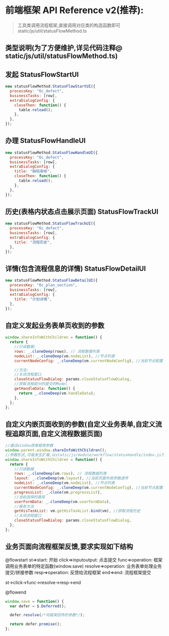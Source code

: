 # 前端框架 API Reference v2(推荐):

> 工具类调用流程框架,直接调用对应类的构造函数即可 static/js/util/statusFlowMethod.ts

## 类型说明(为了方便维护,详见代码注释@ static/js/util/statusFlowMethod.ts)

## 发起 StatusFlowStartUI

```javascript
new statusFlowMethod.StatusFlowStartUI({
  processKey: "6c_defect",
  businessTasks: [row],
  extraDialogConfig: {
    closeThen: function() {
      table.reload();
    },
  },
});
```

## 办理 StatusFlowHandleUI

```javascript
new statusFlowMethod.StatusFlowHandleUI({
  processKey: "6c_defect",
  businessTasks: [row],
  extraDialogConfig: {
    title: "缺陷审核",
    closeThen: function() {
      table.reload();
    },
  },
});
```

## 历史(表格内状态点击展示页面) StatusFlowTrackUI

```javascript
new statusFlowMethod.StatusFlowTrackUI({
  processKey: "6c_defect",
  businessTasks: [row],
  extraDialogConfig: {
    title: "流程历史",
  },
});
```

## 详情(包含流程信息的详情) StatusFlowDetailUI

```javascript
new statusFlowMethod.StatusFlowDetailUI({
  processKey: "6c_plan_section",
  businessTasks: [row],
  extraDialogConfig: {
    title: "计划详情",
  },
});
```

## 自定义发起业务表单页收到的参数

```javascript
window.shareInfoWithChildren = function() {
  return {
    //只读数据:
    rows: _.cloneDeep(rows), // 流程数据列表
    nodeList: _.cloneDeep(vm.nodeList), //节点列表
    currentNodeConfig: _.cloneDeep(vm.currentNodeConfig), //当前节点配置

    //方法:
    //关闭流程窗口
    closeStatusFlowDialog: params.closeStatusFlowDialog,
    //获取流程部分的提交的Model
    getHandleData: function() {
      return _.cloneDeep(vm.handleData);
    },
  };
};
```

## 自定义内嵌页面收到的参数(自定义业务表单,自定义流程追踪页面,自定义流程数据页面)

```javascript
//通过window获取框架参数
window.parent.window.shareInfoWithChildren();
//参数形式,可能发生扩展,以static/js/module/workflow/statusHandle/index.js为准
window.shareInfoWithChildren = function() {
  return {
    //只读数据
    rows: _.cloneDeep(vm.rows), // 流程数据列表
    layout: _.cloneDeep(vm.layout), //当前页面布局参数透传
    nodeList: _.cloneDeep(vm.nodeList), //节点列表
    currentNodeConfig: _.cloneDeep(vm.currentNodeConfig), //当前节点配置
    progressList: _.clone(vm.progressList),
    //当前选择的路径
    userFormData: _.cloneDeep(vm.userFormData),
    //服务方法
    getHisTaskList: vm.getHisTaskList.bind(vm), //获取流程历史
    //关闭流程窗口
    closeStatusFlowDialog: params.closeStatusFlowDialog,
  };
};
```

## 业务页面向流程框架反馈,要求实现如下结构

@flowstart
st=>start: 开始
click=>inputoutput: 点击提交
func=>operation: 框架调用业务表单的特定函数(window.save)
resolve=>operation: 业务表单处理业务提交/拼接参数
resp=>operation: 反馈给流程框架
end=>end: 流程框架提交

st->click->func->resolve->resp->end

@flowend

```javascript
window.save = function() {
  var defer = $.Deferred();

  defer.resolve(/*向框架回传的参数*/);

  return defer.promise();
};
```

